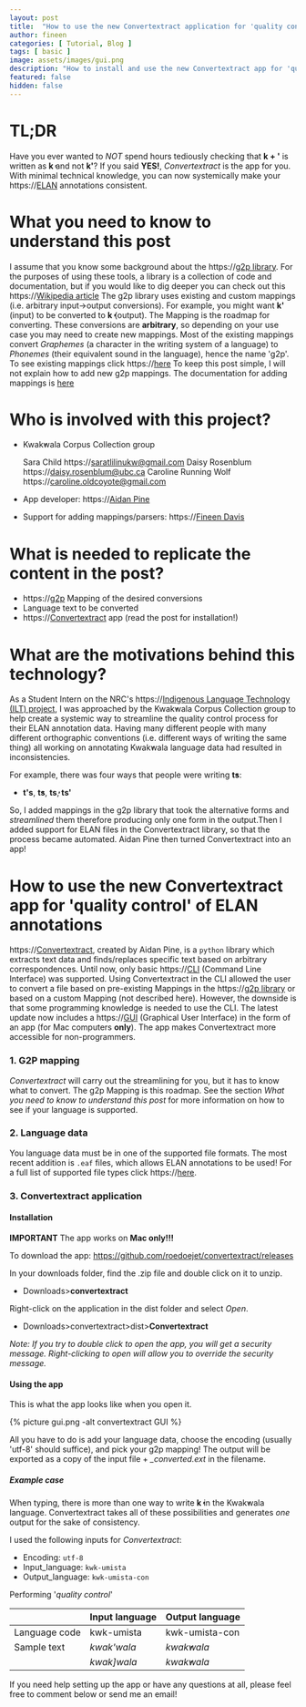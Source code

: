 ```yaml
---
layout: post
title:  "How to use the new Convertextract application for 'quality control' of ELAN annotations"
author: fineen
categories: [ Tutorial, Blog ]
tags: [ basic ]
image: assets/images/gui.png
description: "How to install and use the new Convertextract app for 'quality control' purposes"
featured: false
hidden: false
---
```


# TL;DR

Have you ever wanted to *NOT* spend hours tediously checking that **k + '** is written as **k̓** and not **k'**?
If you said **YES!**, *Convertextract* is the app for you. With minimal technical knowledge, you can now systemically make your https://[ELAN](https://archive.mpi.nl/tla/elan) annotations consistent.

# What you need to know to understand this post

I assume that you know some background about the https://[g2p library](https://github.com/roedoejet/g2p).
For the purposes of using these tools, a library is a collection of code and documentation, but if you would like to dig deeper you can check out this https://[Wikipedia article](https://en.wikipedia.org/wiki/Library_(computing)) 
The g2p library uses existing and custom mappings (i.e. arbitrary input->output conversions). For example, you might want **k'** (input) to be converted to **k̓** (output). The Mapping is the roadmap for converting.
These conversions are **arbitrary**, so depending on your use case you may need to create new mappings. Most of the existing mappings convert *Graphemes* (a character in the writing system of a language) to *Phonemes* (their equivalent sound in the language), hence the name 'g2p'. 
To see existing mappings click https://[here](https://g2p-studio.herokuapp.com)
To keep this post simple, I will not explain how to add new g2p mappings. The documentation for adding mappings is [here](https://github.com/roedoejet/g2p#writing-mapping-files)

# Who is involved with this project?

- Kwak̓wala Corpus Collection group

	Sara Child https://[saratlilinukw@gmail.com](mailto:saratlilinukw@gmail.com)
	Daisy Rosenblum https://[daisy.rosenblum@ubc.ca](mailto:daisy.rosenblum@ubc.ca)
	Caroline Running Wolf https://[caroline.oldcoyote@gmail.com](mailto:caroline.oldcoyote@gmail.com)

- App developer: https://[Aidan Pine](aidanpine.ca)

- Support for adding mappings/parsers: https://[Fineen Davis](fineen.davis@gmail.com)


# What is needed to replicate the content in the post?

- https://[g2p](https://g2p-studio.herokuapp.com) Mapping of the desired conversions
- Language text to be converted
- https://[Convertextract](https://github.com/roedoejet/convertextract/) app (read the post for installation!) 

# What are the motivations behind this technology?

As a Student Intern on the NRC's https://[Indigenous Language Technology (ILT) project](https://nrc.canada.ca/en/research-development/research-collaboration/programs/canadian-indigenous-languages-technology-project), I was approached by the Kwak̓wala Corpus Collection group to help create a systemic way to streamline the quality control process for their ELAN annotation data. Having many different people with many different orthographic conventions (i.e. different ways of writing the same thing) all working on annotating Kwak̓wala language data had resulted in inconsistencies. 

For example, there was four ways that people were writing **t̓s**:
- **t's**, **t̕s**, **ts̓**, **ts'**

So, I added mappings in the g2p library that took the alternative forms and *streamlined* them therefore producing only one form in the output.Then I added support for ELAN files in the Convertextract library, so that the process became automated. Aidan Pine then turned Convertextract into an app!

# How to use the new Convertextract app for 'quality control' of ELAN annotations

https://[Convertextract](https://github.com/roedoejet/convertextract), created by Aidan Pine, is a `python` library which extracts text data and finds/replaces specific text based on arbitrary correspondences. 
Until now, only basic https://[CLI](https://en.wikipedia.org/wiki/Command-line_interface) (Command Line Interface) was supported. Using Convertextract in the CLI allowed the user to convert a file based on pre-existing Mappings in the https://[g2p library](https://github.com/roedoejet/g2p/tree/master/g2p/mappings/langs) or based on a custom Mapping (not described here). However, the downside is that some programming knowledge is needed to use the CLI.
The latest update now includes a https://[GUI](https://en.wikipedia.org/wiki/Graphical_user_interface) (Graphical User Interface) in the form of an app (for Mac computers **only**). The app makes Convertextract more accessible for non-programmers.

### 1. G2P mapping

*Convertextract* will carry out the streamlining for you, but it has to know what to convert. The g2p Mapping is this roadmap. See the section *What you need to know to understand this post* for more information on how to see if your language is supported. 

### 2. Language data

You language data must be in one of the supported file formats. The most recent addition is `.eaf` files, which allows ELAN annotations to be used!
For a full list of supported file types click https://[here](https://github.com/roedoejet/convertextract/tree/master/convertextract/parsers).

### 3. Convertextract application

#### Installation

**IMPORTANT** The app works on **Mac only!!!**

To download the app: <https://github.com/roedoejet/convertextract/releases>

In your downloads folder, find the .zip file and double click on it to unzip.
- Downloads>**convertextract**

Right-click on the application in the dist folder and select *Open*.
- Downloads>convertextract>dist>**Convertextract**

*Note: If you try to double click to open the app, you will get a security message. Right-clicking to open will allow you to override the security message.*

#### Using the app

This is what the app looks like when you open it.

{% picture gui.png -alt convertextract GUI %}

All you have to do is add your language data, choose the encoding (usually 'utf-8' should suffice), and pick your g2p mapping!
The output will be exported as a copy of the input file + *_converted.ext* in the filename.

##### Example case

When typing, there is more than one way to write **k̓** in the Kwak̓wala language. Convertextract takes all of these possibilities and generates *one* output for the sake of consistency.

I used the following inputs for *Convertextract*:

 - Encoding: `utf-8` 
 - Input_language: `kwk-umista `
 - Output_language: `kwk-umista-con`

Performing '*quality control*'

|| Input language |Output language|
|---|--|--|
|Language code|kwk-umista|kwk-umista-con|
|Sample text|*kwak'wala* |*kwak̓wala*|
||*kwak]wala* |*kwak̓wala*|



If you need help setting up the app or have any questions at all, please feel free to comment below or send me an email!

